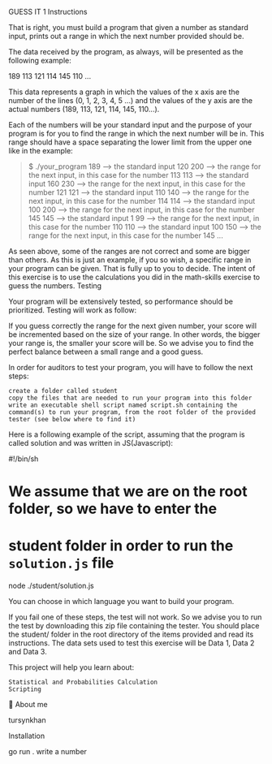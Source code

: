 GUESS IT 1
Instructions

That is right, you must build a program that given a number as standard input, prints out a range in which the next number provided should be.

The data received by the program, as always, will be presented as the following example:

189
113
121
114
145
110
...

This data represents a graph in which the values of the x axis are the number of the lines (0, 1, 2, 3, 4, 5 ...) and the values of the y axis are the actual numbers (189, 113, 121, 114, 145, 110...).

Each of the numbers will be your standard input and the purpose of your program is for you to find the range in which the next number will be in. This range should have a space separating the lower limit from the upper one like in the example:

>$ ./your_program
189 --> the standard input
120 200    --> the range for the next input, in this case for the number 113
113 --> the standard input
160 230    --> the range for the next input, in this case for the number 121
121 --> the standard input
110 140    --> the range for the next input, in this case for the number 114
114 --> the standard input
100 200    --> the range for the next input, in this case for the number 145
145 --> the standard input
1 99      --> the range for the next input, in this case for the number 110
110 --> the standard input
100 150    --> the range for the next input, in this case for the number
145
...

As seen above, some of the ranges are not correct and some are bigger than others. As this is just an example, if you so wish, a specific range in your program can be given. That is fully up to you to decide. The intent of this exercise is to use the calculations you did in the math-skills exercise to guess the numbers.
Testing

Your program will be extensively tested, so performance should be prioritized. Testing will work as follow:

If you guess correctly the range for the next given number, your score will be incremented based on the size of your range. In other words, the bigger your range is, the smaller your score will be. So we advise you to find the perfect balance between a small range and a good guess.

In order for auditors to test your program, you will have to follow the next steps:

    create a folder called student
    copy the files that are needed to run your program into this folder
    write an executable shell script named script.sh containing the command(s) to run your program, from the root folder of the provided tester (see below where to find it)

Here is a following example of the script, assuming that the program is called solution and was written in JS(Javascript):

#!/bin/sh
# We assume that we are on the root folder, so we have to enter the
# student folder in order to run the `solution.js` file
node ./student/solution.js

You can choose in which language you want to build your program.

If you fail one of these steps, the test will not work. So we advise you to run the test by downloading this zip file containing the tester. You should place the student/ folder in the root directory of the items provided and read its instructions. The data sets used to test this exercise will be Data 1, Data 2 and Data 3.

This project will help you learn about:

    Statistical and Probabilities Calculation
    Scripting

🚀 About me

tursynkhan

Installation

go run .
write a number     